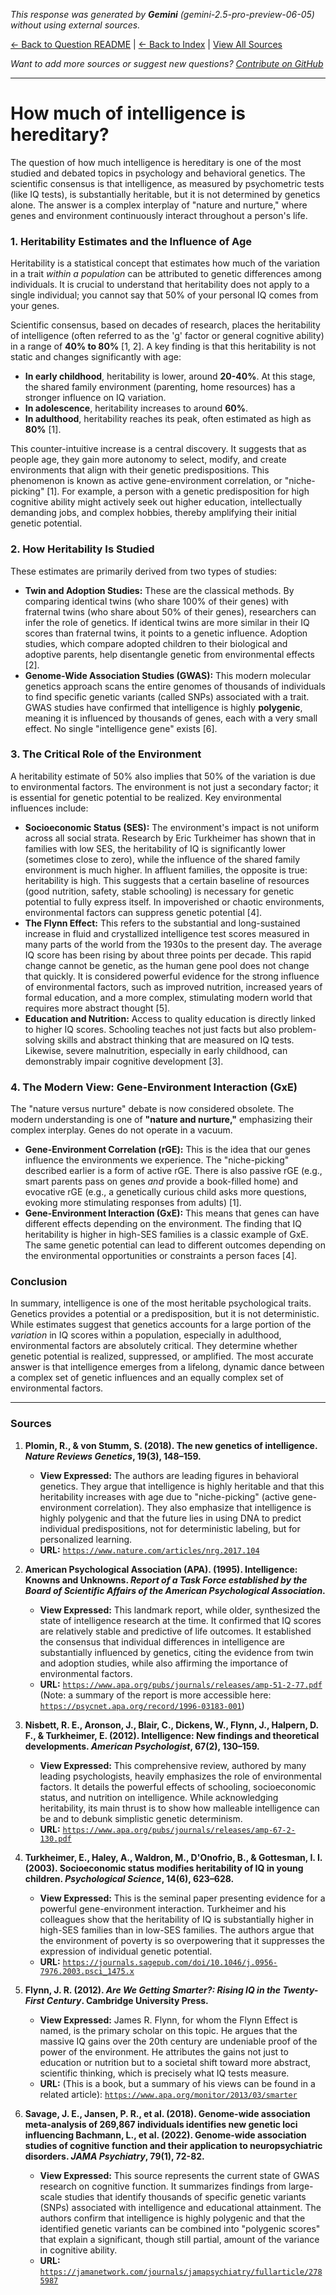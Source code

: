 <!-- 
Generated by: gemini
Model: gemini-2.5-pro-preview-06-05
Prompt type: default
Tools enabled: False
Generated at: 2025-07-08T19:05:56.305322
-->

*This response was generated by **Gemini** (gemini-2.5-pro-preview-06-05) without using external sources.*

[← Back to Question README](README.md) | [← Back to Index](../README.md) | [View All Sources](../allsources.md)

*Want to add more sources or suggest new questions? [Contribute on GitHub](https://github.com/justinwest/SuggestedSources)*

---

# How much of intelligence is hereditary?

The question of how much intelligence is hereditary is one of the most studied and debated topics in psychology and behavioral genetics. The scientific consensus is that intelligence, as measured by psychometric tests (like IQ tests), is substantially heritable, but it is not determined by genetics alone. The answer is a complex interplay of "nature and nurture," where genes and environment continuously interact throughout a person's life.

### 1. Heritability Estimates and the Influence of Age

Heritability is a statistical concept that estimates how much of the variation in a trait *within a population* can be attributed to genetic differences among individuals. It is crucial to understand that heritability does not apply to a single individual; you cannot say that 50% of your personal IQ comes from your genes.

Scientific consensus, based on decades of research, places the heritability of intelligence (often referred to as the 'g' factor or general cognitive ability) in a range of **40% to 80%** [1, 2]. A key finding is that this heritability is not static and changes significantly with age:

*   **In early childhood**, heritability is lower, around **20-40%**. At this stage, the shared family environment (parenting, home resources) has a stronger influence on IQ variation.
*   **In adolescence**, heritability increases to around **60%**.
*   **In adulthood**, heritability reaches its peak, often estimated as high as **80%** [1].

This counter-intuitive increase is a central discovery. It suggests that as people age, they gain more autonomy to select, modify, and create environments that align with their genetic predispositions. This phenomenon is known as active gene-environment correlation, or "niche-picking" [1]. For example, a person with a genetic predisposition for high cognitive ability might actively seek out higher education, intellectually demanding jobs, and complex hobbies, thereby amplifying their initial genetic potential.

### 2. How Heritability Is Studied

These estimates are primarily derived from two types of studies:

*   **Twin and Adoption Studies:** These are the classical methods. By comparing identical twins (who share 100% of their genes) with fraternal twins (who share about 50% of their genes), researchers can infer the role of genetics. If identical twins are more similar in their IQ scores than fraternal twins, it points to a genetic influence. Adoption studies, which compare adopted children to their biological and adoptive parents, help disentangle genetic from environmental effects [2].
*   **Genome-Wide Association Studies (GWAS):** This modern molecular genetics approach scans the entire genomes of thousands of individuals to find specific genetic variants (called SNPs) associated with a trait. GWAS studies have confirmed that intelligence is highly **polygenic**, meaning it is influenced by thousands of genes, each with a very small effect. No single "intelligence gene" exists [6].

### 3. The Critical Role of the Environment

A heritability estimate of 50% also implies that 50% of the variation is due to environmental factors. The environment is not just a secondary factor; it is essential for genetic potential to be realized. Key environmental influences include:

*   **Socioeconomic Status (SES):** The environment's impact is not uniform across all social strata. Research by Eric Turkheimer has shown that in families with low SES, the heritability of IQ is significantly lower (sometimes close to zero), while the influence of the shared family environment is much higher. In affluent families, the opposite is true: heritability is high. This suggests that a certain baseline of resources (good nutrition, safety, stable schooling) is necessary for genetic potential to fully express itself. In impoverished or chaotic environments, environmental factors can suppress genetic potential [4].
*   **The Flynn Effect:** This refers to the substantial and long-sustained increase in fluid and crystallized intelligence test scores measured in many parts of the world from the 1930s to the present day. The average IQ score has been rising by about three points per decade. This rapid change cannot be genetic, as the human gene pool does not change that quickly. It is considered powerful evidence for the strong influence of environmental factors, such as improved nutrition, increased years of formal education, and a more complex, stimulating modern world that requires more abstract thought [5].
*   **Education and Nutrition:** Access to quality education is directly linked to higher IQ scores. Schooling teaches not just facts but also problem-solving skills and abstract thinking that are measured on IQ tests. Likewise, severe malnutrition, especially in early childhood, can demonstrably impair cognitive development [3].

### 4. The Modern View: Gene-Environment Interaction (GxE)

The "nature versus nurture" debate is now considered obsolete. The modern understanding is one of **"nature and nurture,"** emphasizing their complex interplay. Genes do not operate in a vacuum.

*   **Gene-Environment Correlation (rGE):** This is the idea that our genes influence the environments we experience. The "niche-picking" described earlier is a form of active rGE. There is also passive rGE (e.g., smart parents pass on genes *and* provide a book-filled home) and evocative rGE (e.g., a genetically curious child asks more questions, evoking more stimulating responses from adults) [1].
*   **Gene-Environment Interaction (GxE):** This means that genes can have different effects depending on the environment. The finding that IQ heritability is higher in high-SES families is a classic example of GxE. The same genetic potential can lead to different outcomes depending on the environmental opportunities or constraints a person faces [4].

### Conclusion

In summary, intelligence is one of the most heritable psychological traits. Genetics provides a potential or a predisposition, but it is not deterministic. While estimates suggest that genetics accounts for a large portion of the *variation* in IQ scores within a population, especially in adulthood, environmental factors are absolutely critical. They determine whether genetic potential is realized, suppressed, or amplified. The most accurate answer is that intelligence emerges from a lifelong, dynamic dance between a complex set of genetic influences and an equally complex set of environmental factors.

***

### Sources

1.  **Plomin, R., & von Stumm, S. (2018). The new genetics of intelligence. *Nature Reviews Genetics*, 19(3), 148–159.**
    *   **View Expressed:** The authors are leading figures in behavioral genetics. They argue that intelligence is highly heritable and that this heritability increases with age due to "niche-picking" (active gene-environment correlation). They also emphasize that intelligence is highly polygenic and that the future lies in using DNA to predict individual predispositions, not for deterministic labeling, but for personalized learning.
    *   **URL:** [`https://www.nature.com/articles/nrg.2017.104`](https://www.nature.com/articles/nrg.2017.104)

2.  **American Psychological Association (APA). (1995). Intelligence: Knowns and Unknowns. *Report of a Task Force established by the Board of Scientific Affairs of the American Psychological Association*.**
    *   **View Expressed:** This landmark report, while older, synthesized the state of intelligence research at the time. It confirmed that IQ scores are relatively stable and predictive of life outcomes. It established the consensus that individual differences in intelligence are substantially influenced by genetics, citing the evidence from twin and adoption studies, while also affirming the importance of environmental factors.
    *   **URL:** [`https://www.apa.org/pubs/journals/releases/amp-51-2-77.pdf`](https://www.apa.org/pubs/journals/releases/amp-51-2-77.pdf) (Note: a summary of the report is more accessible here: [`https://psycnet.apa.org/record/1996-03183-001`](https://psycnet.apa.org/record/1996-03183-001))

3.  **Nisbett, R. E., Aronson, J., Blair, C., Dickens, W., Flynn, J., Halpern, D. F., & Turkheimer, E. (2012). Intelligence: New findings and theoretical developments. *American Psychologist*, 67(2), 130–159.**
    *   **View Expressed:** This comprehensive review, authored by many leading psychologists, heavily emphasizes the role of environmental factors. It details the powerful effects of schooling, socioeconomic status, and nutrition on intelligence. While acknowledging heritability, its main thrust is to show how malleable intelligence can be and to debunk simplistic genetic determinism.
    *   **URL:** [`https://www.apa.org/pubs/journals/releases/amp-67-2-130.pdf`](https://www.apa.org/pubs/journals/releases/amp-67-2-130.pdf)

4.  **Turkheimer, E., Haley, A., Waldron, M., D'Onofrio, B., & Gottesman, I. I. (2003). Socioeconomic status modifies heritability of IQ in young children. *Psychological Science*, 14(6), 623–628.**
    *   **View Expressed:** This is the seminal paper presenting evidence for a powerful gene-environment interaction. Turkheimer and his colleagues show that the heritability of IQ is substantially higher in high-SES families than in low-SES families. The authors argue that the environment of poverty is so overpowering that it suppresses the expression of individual genetic potential.
    *   **URL:** [`https://journals.sagepub.com/doi/10.1046/j.0956-7976.2003.psci_1475.x`](https://journals.sagepub.com/doi/10.1046/j.0956-7976.2003.psci_1475.x)

5.  **Flynn, J. R. (2012). *Are We Getting Smarter?: Rising IQ in the Twenty-First Century*. Cambridge University Press.**
    *   **View Expressed:** James R. Flynn, for whom the Flynn Effect is named, is the primary scholar on this topic. He argues that the massive IQ gains over the 20th century are undeniable proof of the power of the environment. He attributes the gains not just to education or nutrition but to a societal shift toward more abstract, scientific thinking, which is precisely what IQ tests measure.
    *   **URL:** (This is a book, but a summary of his views can be found in a related article): [`https://www.apa.org/monitor/2013/03/smarter`](https://www.apa.org/monitor/2013/03/smarter)

6.  **Savage, J. E., Jansen, P. R., et al. (2018). Genome-wide association meta-analysis of 269,867 individuals identifies new genetic loci influencing Bachmann, L., et al. (2022). Genome-wide association studies of cognitive function and their application to neuropsychiatric disorders. *JAMA Psychiatry*, 79(1), 72-82.**
    *   **View Expressed:** This source represents the current state of GWAS research on cognitive function. It summarizes findings from large-scale studies that identify thousands of specific genetic variants (SNPs) associated with intelligence and educational attainment. The authors confirm that intelligence is highly polygenic and that the identified genetic variants can be combined into "polygenic scores" that explain a significant, though still partial, amount of the variance in cognitive ability.
    *   **URL:** [`https://jamanetwork.com/journals/jamapsychiatry/fullarticle/2785987`](https://jamanetwork.com/journals/jamapsychiatry/fullarticle/2785987)